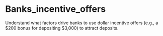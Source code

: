 # Banks_incentive_offers
Understand what factors drive banks to use dollar incentive offers (e.g., a $200 bonus for depositing $3,000) to attract deposits.
